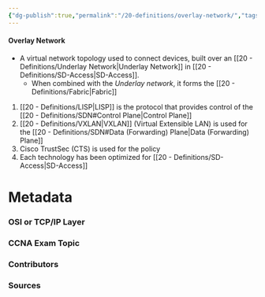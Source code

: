 ```yaml
---
{"dg-publish":true,"permalink":"/20-definitions/overlay-network/","tags":["defs_ccna"]}
---
```


#### Overlay Network
- A virtual network topology used to connect devices, built over an [[20 - Definitions/Underlay Network\|Underlay Network]] in [[20 - Definitions/SD-Access\|SD-Access]].
	- When combined with the *Underlay network*, it forms the [[20 - Definitions/Fabric\|Fabric]]

1. [[20 - Definitions/LISP\|LISP]] is the protocol that provides control of the [[20 - Definitions/SDN#Control Plane\|Control Plane]]
2. [[20 - Definitions/VXLAN\|VXLAN]] (Virtual Extensible LAN) is used for the [[20 - Definitions/SDN#Data (Forwarding) Plane\|Data (Forwarding) Plane]]
3. Cisco TrustSec (CTS) is used for the policy
4. Each technology has been optimized for [[20 - Definitions/SD-Access\|SD-Access]]

# Metadata
### OSI or TCP/IP Layer

### CCNA Exam Topic

### Contributors

### Sources
